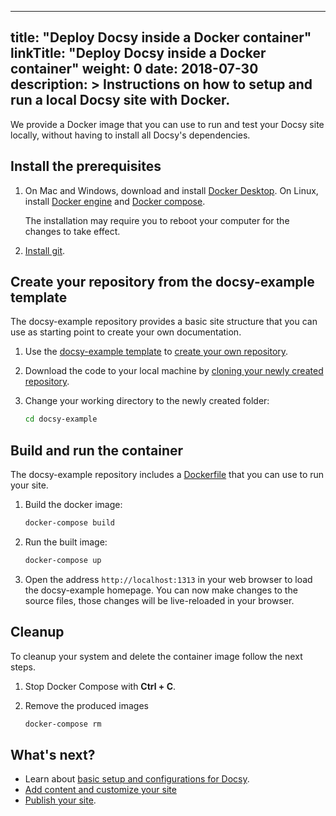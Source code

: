 
---
title: "Deploy Docsy inside a Docker container"
linkTitle: "Deploy Docsy inside a Docker container"
weight: 0
date: 2018-07-30
description: >
  Instructions on how to setup and run a local Docsy site with Docker.
---

We provide a Docker image that you can use to run and test your Docsy site
locally, without having to install all Docsy's dependencies.

## Install the prerequisites

1. On Mac and Windows, download and install [Docker
   Desktop](https://www.docker.com/get-started).  On Linux, install [Docker
   engine](https://docs.docker.com/engine/install/#server) and [Docker
   compose](https://docs.docker.com/compose/install/).
   
   The installation may require you to reboot your computer for the changes to
   take effect. 

1. [Install git](https://github.com/git-guides/install-git).

## Create your repository from the docsy-example template

The docsy-example repository provides a basic site structure that you can use
as starting point to create your own documentation.

1. Use the [docsy-example template](https://github.com/google/docsy-example)
   to [create your own repository](https://docs.github.com/en/github/creating-cloning-and-archiving-repositories/creating-a-repository-from-a-template).

1. Download the code to your local machine by [cloning your newly created
   repository](https://docs.github.com/en/github/creating-cloning-and-archiving-repositories/cloning-a-repository).

1. Change your working directory to the newly created folder:

   ```bash
   cd docsy-example
   ```

## Build and run the container

The docsy-example repository includes a
[Dockerfile](https://docs.docker.com/engine/reference/builder/) that you can
use to run your site.

1. Build the docker image:

   ```bash
   docker-compose build
   ```

1. Run the built image:

   ```bash
   docker-compose up
   ```

1. Open the address `http://localhost:1313` in your web browser to load the
   docsy-example homepage. You can now make changes to the source files, those
   changes will be live-reloaded in your browser.

## Cleanup

To cleanup your system and delete the container image follow the next steps.

1. Stop Docker Compose with **Ctrl + C**.

1. Remove the produced images

   ```bash
   docker-compose rm
   ```

## What's next?

* Learn about [basic setup and configurations for Docsy](/docs/get-started/basic-configuration/).
* [Add content and customize your site](/docs/adding-content/)
* [Publish your site](/docs/deployment/).
